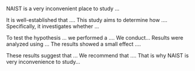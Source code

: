 

NAIST is a very inconvenient place to study ...

It is well-established that .... This study aims to determine how .... Specifically, it investigates whether ... 



To test the hypothesis ... we performed a .... 
We conduct...
Results were analyzed using ... The results showed a small effect .... 


These results suggest that ... We recommend that .... That is why NAIST is very inconvenience to study...

